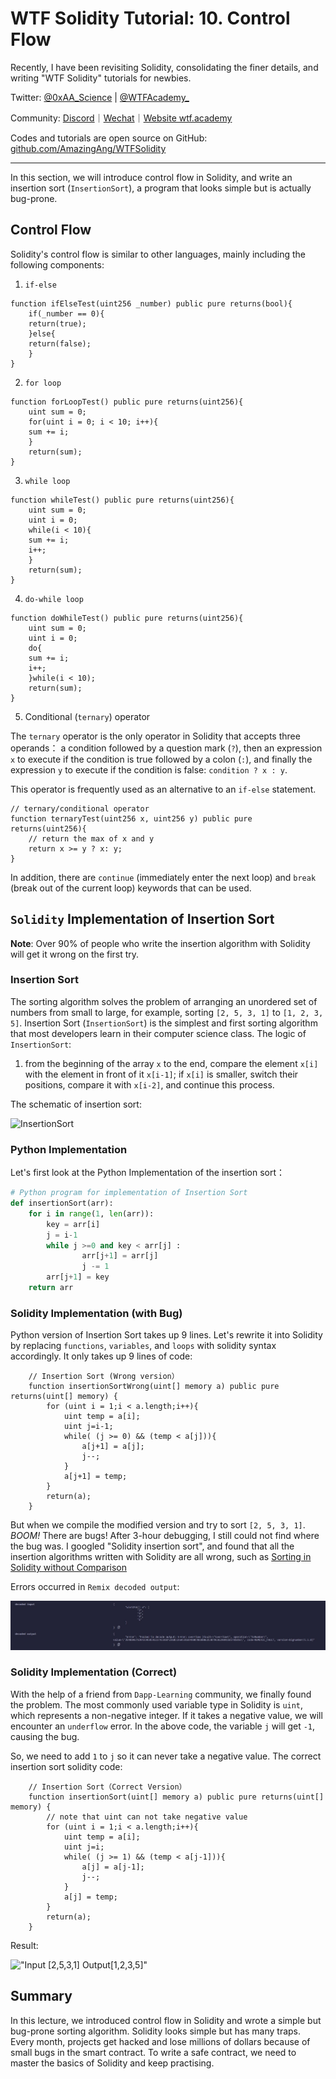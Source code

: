 # WTF Solidity Tutorial: 10. Control Flow

Recently, I have been revisiting Solidity, consolidating the finer details, and writing "WTF Solidity" tutorials for newbies. 

Twitter: [@0xAA_Science](https://twitter.com/0xAA_Science) | [@WTFAcademy_](https://twitter.com/WTFAcademy_)

Community: [Discord](https://discord.gg/5akcruXrsk)｜[Wechat](https://docs.google.com/forms/d/e/1FAIpQLSe4KGT8Sh6sJ7hedQRuIYirOoZK_85miz3dw7vA1-YjodgJ-A/viewform?usp=sf_link)｜[Website wtf.academy](https://wtf.academy)

Codes and tutorials are open source on GitHub: [github.com/AmazingAng/WTFSolidity](https://github.com/AmazingAng/WTFSolidity)


-----

In this section, we will introduce control flow in Solidity, and write an insertion sort (`InsertionSort`), a program that looks simple but is actually bug-prone.

## Control Flow

Solidity's control flow is similar to other languages, mainly including the following components:

1. `if-else`

```solidity
function ifElseTest(uint256 _number) public pure returns(bool){
    if(_number == 0){
	return(true);
    }else{
	return(false);
    }
}
```

2. `for loop`

```solidity
function forLoopTest() public pure returns(uint256){
    uint sum = 0;
    for(uint i = 0; i < 10; i++){
	sum += i;
    }
    return(sum);
}
```

3. `while loop`

```solidity
function whileTest() public pure returns(uint256){
    uint sum = 0;
    uint i = 0;
    while(i < 10){
	sum += i;
	i++;
    }
    return(sum);
}
```

4. `do-while loop`

```solidity
function doWhileTest() public pure returns(uint256){
    uint sum = 0;
    uint i = 0;
    do{
	sum += i;
	i++;
    }while(i < 10);
    return(sum);
}
```

5. Conditional (`ternary`) operator

The `ternary` operator is the only operator in Solidity that accepts three operands： a condition followed by a question mark (`?`), then an expression `x` to execute if the condition is true followed by a colon (`:`), and finally the expression `y` to execute if the condition is false: `condition ? x : y`. 

This operator is frequently used as an alternative to an `if-else` statement.

```solidity
// ternary/conditional operator
function ternaryTest(uint256 x, uint256 y) public pure returns(uint256){
    // return the max of x and y
    return x >= y ? x: y; 
}
```

In addition, there are `continue` (immediately enter the next loop) and `break` (break out of the current loop) keywords that can be used.

## `Solidity` Implementation of Insertion Sort

**Note**: Over 90% of people who write the insertion algorithm with Solidity will get it wrong on the first try.

### Insertion Sort

The sorting algorithm solves the problem of arranging an unordered set of numbers from small to large, for example, sorting `[2, 5, 3, 1]` to `[1, 2, 3, 5]`. Insertion Sort (`InsertionSort`) is the simplest and first sorting algorithm that most developers learn in their computer science class. The logic of `InsertionSort`: 

1. from the beginning of the array `x` to the end, compare the element `x[i]` with the element in front of it `x[i-1]`; if `x[i]` is smaller, switch their positions, compare it with `x[i-2]`, and continue this process. 

The schematic of insertion sort:

![InsertionSort](https://i.pinimg.com/originals/92/b0/34/92b034385c440e08bc8551c97df0a2e3.gif)

### Python Implementation

Let's first look at the Python Implementation of the insertion sort：

```python
# Python program for implementation of Insertion Sort
def insertionSort(arr):
	for i in range(1, len(arr)):
		key = arr[i]
		j = i-1
		while j >=0 and key < arr[j] :
				arr[j+1] = arr[j]
				j -= 1
		arr[j+1] = key
    return arr
```

### Solidity Implementation (with Bug)

Python version of Insertion Sort takes up 9 lines. Let's rewrite it into Solidity by replacing `functions`, `variables`, and `loops` with solidity syntax accordingly. It only takes up 9 lines of code:

``` solidity
    // Insertion Sort (Wrong version）
    function insertionSortWrong(uint[] memory a) public pure returns(uint[] memory) {
        for (uint i = 1;i < a.length;i++){
            uint temp = a[i];
            uint j=i-1;
            while( (j >= 0) && (temp < a[j])){
                a[j+1] = a[j];
                j--;
            }
            a[j+1] = temp;
        }
        return(a);
    }
```

But when we compile the modified version and try to sort `[2, 5, 3, 1]`. *BOOM!* There are bugs! After 3-hour debugging, I still could not find where the bug was. I googled "Solidity insertion sort", and found that all the insertion algorithms written with Solidity are all wrong, such as [Sorting in Solidity without Comparison](https://medium.com/coinmonks/sorting-in-solidity-without-comparison-4eb47e04ff0d)

Errors occurred in `Remix decoded output`:

![10-1](./img/10-1.jpg)

### Solidity Implementation (Correct)

With the help of a friend from `Dapp-Learning` community, we finally found the problem. The most commonly used variable type in Solidity is `uint`, which represents a non-negative integer. If it takes a negative value, we will encounter an `underflow` error. In the above code, the variable `j` will get `-1`, causing the bug.

So, we need to add `1` to `j` so it can never take a negative value. The correct insertion sort solidity code:

```solidity
    // Insertion Sort（Correct Version）
    function insertionSort(uint[] memory a) public pure returns(uint[] memory) {
        // note that uint can not take negative value
        for (uint i = 1;i < a.length;i++){
            uint temp = a[i];
            uint j=i;
            while( (j >= 1) && (temp < a[j-1])){
                a[j] = a[j-1];
                j--;
            }
            a[j] = temp;
        }
        return(a);
    }
```

Result:

   !["Input [2,5,3,1] Output[1,2,3,5]"](https://images.mirror-media.xyz/publication-images/S-i6rwCMeXoi8eNJ0fRdB.png?height=300&width=554)

## Summary

In this lecture, we introduced control flow in Solidity and wrote a simple but bug-prone sorting algorithm. Solidity looks simple but has many traps. Every month, projects get hacked and lose millions of dollars because of small bugs in the smart contract. To write a safe contract, we need to master the basics of Solidity and keep practising.
